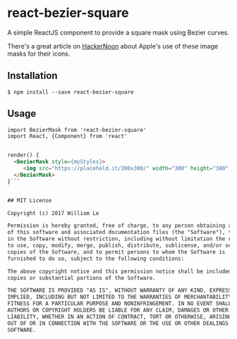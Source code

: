 # react-bezier-square

A simple ReactJS component to provide a square mask using Bezier curves.

There's a great article on [HackerNoon](https://hackernoon.com/apples-icons-have-that-shape-for-a-very-good-reason-720d4e7c8a14) about Apple's use of these image masks for their icons.


## Installation

`$ npm install --save react-bezier-square`


## Usage

```html
import BezierMask from 'react-bezier-square'
import React, {Component} from 'react'


render() {
  <BezierMask style={myStyles}>
     <img src="https://placehold.it/300x300/" width="300" height="300" />
  </BezierMask>
}```


## MIT License

Copyright (c) 2017 William Le

Permission is hereby granted, free of charge, to any person obtaining a copy
of this software and associated documentation files (the "Software"), to deal
in the Software without restriction, including without limitation the rights
to use, copy, modify, merge, publish, distribute, sublicense, and/or sell
copies of the Software, and to permit persons to whom the Software is
furnished to do so, subject to the following conditions:

The above copyright notice and this permission notice shall be included in all
copies or substantial portions of the Software.

THE SOFTWARE IS PROVIDED "AS IS", WITHOUT WARRANTY OF ANY KIND, EXPRESS OR
IMPLIED, INCLUDING BUT NOT LIMITED TO THE WARRANTIES OF MERCHANTABILITY,
FITNESS FOR A PARTICULAR PURPOSE AND NONINFRINGEMENT. IN NO EVENT SHALL THE
AUTHORS OR COPYRIGHT HOLDERS BE LIABLE FOR ANY CLAIM, DAMAGES OR OTHER
LIABILITY, WHETHER IN AN ACTION OF CONTRACT, TORT OR OTHERWISE, ARISING FROM,
OUT OF OR IN CONNECTION WITH THE SOFTWARE OR THE USE OR OTHER DEALINGS IN THE
SOFTWARE.
